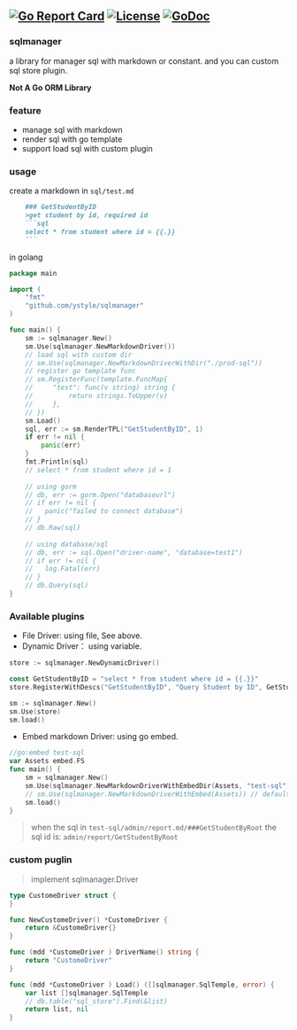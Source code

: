 [![Go Report Card](https://goreportcard.com/badge/github.com/ystyle/sqlmanager)](https://goreportcard.com/report/github.com/ystyle/sqlmanager)
[![License](https://img.shields.io/badge/license-MulanPSL2-blue.svg)](https://github.com/ystyle/sqlmanager/blob/master/LICENSE)
[![GoDoc](https://godoc.org/github.com/ystyle/sqlmanager?status.svg)](https://godoc.org/github.com/ystyle/sqlmanager)
---
### sqlmanager
a library for manager sql with markdown or constant. and you can custom sql store plugin.

**Not A Go ORM Library**
 
### feature
- manage sql with markdown
- render sql with go template
- support load sql with custom plugin

### usage

create a markdown in `sql/test.md`
```markdown
    ### GetStudentByID
    >get student by id, required id
    ```sql
    select * from student where id = {{.}}
    ```
```

in golang 
```go
package main

import (
    "fmt"
    "github.com/ystyle/sqlmanager"
)

func main() {
    sm := sqlmanager.New()
    sm.Use(sqlmanager.NewMarkdownDriver())
    // load sql with custom dir
    // sm.Use(sqlmanager.NewMarkdownDriverWithDir("./prod-sql"))
    // register go template func
    // sm.RegisterFunc(template.FuncMap{
    //     "test": func(v string) string {
    //         return strings.ToUpper(v)
    //     },
    // })
    sm.Load()
    sql, err := sm.RenderTPL("GetStudentByID", 1)
    if err != nil {
        panic(err)
    }
    fmt.Println(sql)
    // select * from student where id = 1
    
    // using gorm 
    // db, err := gorm.Open("databaseurl")
    // if err != nil {
    //   panic("failed to connect database")
    // }
    // db.Raw(sql)
    
    // using database/sql
    // db, err := sql.Open("driver-name", "database=test1")
    // if err != nil {
    //   log.Fatal(err)
    // }
    // db.Query(sql)
}
```

### Available plugins
- File Driver: using file, See above.
- Dynamic Driver： using variable.
```go
store := sqlmanager.NewDynamicDriver()

const GetStudentByID = "select * from student where id = {{.}}"
store.RegisterWithDescs("GetStudentByID", "Query Student by ID", GetStudentByID)

sm := sqlmanager.New()
sm.Use(store)
sm.load()
```
- Embed markdown Driver: using go embed.
```go
//go:embed test-sql
var Assets embed.FS
func main() {
	sm = sqlmanager.New()
    sm.Use(sqlmanager.NewMarkdownDriverWithEmbedDir(Assets, "test-sql"))
    // sm.Use(sqlmanager.NewMarkdownDriverWithEmbed(Assets)) // default dir is sql
    sm.load()
}
```
> when the sql in `test-sql/admin/report.md/###GetStudentByRoot` the sql id is: `admin/report/GetStudentByRoot`


### custom puglin
> implement sqlmanager.Driver
```go
type CustomeDriver struct {
}

func NewCustomeDriver() *CustomeDriver {
    return &CustomeDriver{}
}

func (mdd *CustomeDriver ) DriverName() string {
    return "CustomeDriver"
}

func (mdd *CustomeDriver ) Load() ([]sqlmanager.SqlTemple, error) {
    var list []sqlmanager.SqlTemple
    // db.table("sql_store").Find(&list)
    return list, nil
}
```
